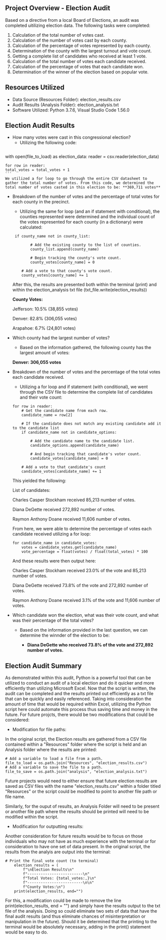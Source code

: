 ## Project Overview - Election Audit

Based on a directive from a local Board of Elections, an audit was completed uitilizing election data. The following tasks were completed:

1. Calculation of the total number of votes cast.
2. Calculation of the number of votes cast by each county.
3. Calculation of the percentage of votes represented by each county.
4. Determination of the county with the largest turnout and vote count.
5. Getting a complete list of candidates who received at least 1 vote.
6. Calculation of the total number of votes each candidate received.
7. Calculation of the percentage of votes that each candidate won.
8. Determination of the winner of the election based on popular vote.

## Resources Utilized
* Data Source (Resources Folder): election_results.csv
* Audit Results (Analysis Folder): election_analysis.txt
* Software Utilized: Python 3.7.6, Visual Studio Code 1.56.0

## Election Audit Results

* How many votes were cast in this congressional election?
    * Utilizing the following code:
    ```
with open(file_to_load) as election_data:
    reader = csv.reader(election_data)

    for row in reader:
    total_votes = total_votes + 1
    ```
    We utilized a for loop to go through the entire CSV datasheet to gather the total number of votes. From this code, we determined the total number of votes casted in this election to be: **369,711 votes**

* Breakdown of the number of votes and the percentage of total votes for each county in the precinct.
    * Utilizing the same for loop (and an if statement with conditional), the counties represented were determined and the individual count of the votes represented for each county (in a dictionary) were calculated:
    ```
     if county_name not in county_list:

            # Add the existing county to the list of counties.
            county_list.append(county_name)

            # Begin tracking the county's vote count.
            county_votes[county_name] = 0

        # Add a vote to that county's vote count.
        county_votes[county_name] += 1
    ```
    After this, the results are presented both within the terminal (print) and within the election_analysis txt file (txt_file.write(election_results))
    
    __County Votes:__
    
    Jefferson: 10.5% (38,855 votes)
    
    Denver: 82.8% (306,055 votes)
    
    Arapahoe: 6.7% (24,801 votes)

* Which county had the largest number of votes?
    * Based on the information gathered, the following county has the largest amount of votes:
    
    __Denver: 306,055 votes__

* Breakdown of the number of votes and the percentage of the total votes each candidate received.

    * Utilizing a for loop and if statement (with conditional), we went through the CSV file to determine the complete list of candidates and their vote count:
    ```
    for row in reader:
        # Get the candidate name from each row.
        candidate_name = row[2]
        
        # If the candidate does not match any existing candidate add it to the candidate list
        if candidate_name not in candidate_options:

            # Add the candidate name to the candidate list.
            candidate_options.append(candidate_name)

            # And begin tracking that candidate's voter count.
            candidate_votes[candidate_name] = 0
    
        # Add a vote to that candidate's count
        candidate_votes[candidate_name] += 1
    ```
    This yielded the following:
    
    List of candidates:
    
    Charles Casper Stockham received 85,213 number of votes.
    
    Diana DeGette received 272,892 number of votes.
    
    Raymon Anthony Doane received 11,606 number of votes.
    
    From here, we were able to determine the percentage of votes each candidate received utilizing a for loop:
    
    ```
    for candidate_name in candidate_votes:
        votes = candidate_votes.get(candidate_name)
        vote_percentage = float(votes) / float(total_votes) * 100
    ```
    
    And these results were then output here:
    
    Charles Casper Stockham received 23.0% of the vote and 85,213 number of votes.
    
    Diana DeGette received 73.8% of the vote and 272,892 number of votes.
    
    Raymon Anthony Doane received 3.1% of the vote and 11,606 number of votes.
    
* Which candidate won the election, what was their vote count, and what was their percentage of the total votes?
    * Based on the information provided in the last question, we can determine the winnder of the election to be:
    
        * __Diana DeGette who received 73.8% of the vote and 272,892 number of votes.__


## Election Audit Summary

As demonstrated within this audit, Python is a powerful tool that can be utilized to conduct an audit of a local election and do it quicker and more efficiently than utilizing Microsoft Excel. Now that the script is written, the audit can be completed and the results printed out efficiently as a txt file that can be quickly and easily referenced. Taking into consideration the amount of time that would be required within Excel, utilizing the Python script here could automate this process thus saving time and money in the future. For future projcts, there would be two modifications that could be considered:

* Modification for file paths:

In the original script, the Election results are gathered from a CSV file contained within a "Resources" folder where the script is held and an Analysis folder where the results are printed: 

```
# Add a variable to load a file from a path.
file_to_load = os.path.join("Resources", "election_results.csv")
# Add a variable to save the file to a path.
file_to_save = os.path.join("analysis", "election_analysis.txt")
```

Future projects would need to either ensure that future election results are saved as CSV files with the name "election_results.csv" within a folder titled "Resources" or the script could be modified to point to another file path or file name. 

Similarly, for the ouput of results, an Analysis Folder will need to be present or another file path where the results should be printed will need to be modified within the script. 

* Modification for outputting results:

Another consideration for future results would be to focus on those individuals who may not have as much experience with the terminal or for consideration to have one set of data present. In the original script, the results from the analyis are output into the terminal:

``` 
# Print the final vote count (to terminal)
    election_results = (
        f"\nElection Results\n"
        f"-------------------------\n"
        f"Total Votes: {total_votes:,}\n"
        f"-------------------------\n\n"
        f"County Votes:\n")
    print(election_results, end="")
```

For this, a modification could be made to remove the line print(election_results, end = "") and simply have the results output to the txt file of the analysis. Doing so could eliminate two sets of data that have the final audit results (and thus eliminate chances of misinterpretation or manipulation in the future). Should it be determined that the printing to the terminal would be absolutely necessary, adding in the print() statement would be easy to do. 